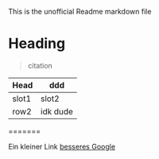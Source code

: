 This is the unofficial Readme markdown file
# Heading
> citation

|Head   |    ddd  |
|-------|---------|
| slot1 |   slot2 |
| row2  | idk dude|

=======

Ein kleiner Link [besseres Google](https://scholar.google.com)
